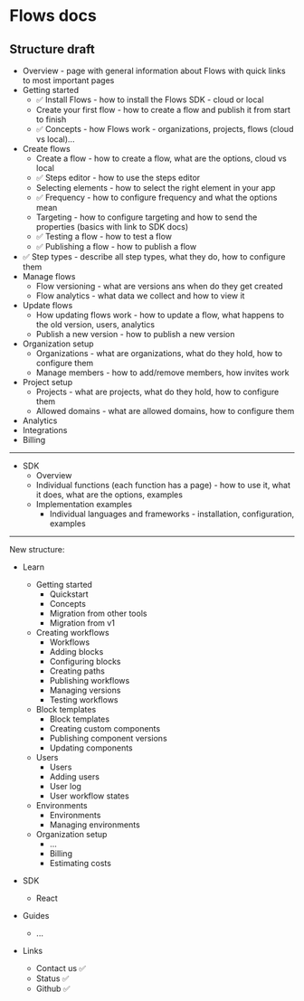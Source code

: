 # Flows docs

## Structure draft

- Overview - page with general information about Flows with quick links to most important pages
- Getting started
  - ✅ Install Flows - how to install the Flows SDK - cloud or local
  - Create your first flow - how to create a flow and publish it from start to finish
  - ✅ Concepts - how Flows work - organizations, projects, flows (cloud vs local)...
- Create flows
  - Create a flow - how to create a flow, what are the options, cloud vs local
  - ✅ Steps editor - how to use the steps editor
  - Selecting elements - how to select the right element in your app
  - ✅ Frequency - how to configure frequency and what the options mean
  - Targeting - how to configure targeting and how to send the properties (basics with link to SDK docs)
  - ✅ Testing a flow - how to test a flow
  - ✅ Publishing a flow - how to publish a flow
- ✅ Step types - describe all step types, what they do, how to configure them
- Manage flows
  - Flow versioning - what are versions ans when do they get created
  - Flow analytics - what data we collect and how to view it
- Update flows
  - How updating flows work - how to update a flow, what happens to the old version, users, analytics
  - Publish a new version - how to publish a new version
- Organization setup
  - Organizations - what are organizations, what do they hold, how to configure them
  - Manage members - how to add/remove members, how invites work
- Project setup
  - Projects - what are projects, what do they hold, how to configure them
  - Allowed domains - what are allowed domains, how to configure them
- Analytics
- Integrations
- Billing

---

- SDK
  - Overview
  - Individual functions (each function has a page) - how to use it, what it does, what are the options, examples
  - Implementation examples
    - Individual languages and frameworks - installation, configuration, examples

---

New structure:

- Learn
  - Getting started
    - Quickstart
    - Concepts
    - Migration from other tools
    - Migration from v1
  - Creating workflows
    - Workflows
    - Adding blocks
    - Configuring blocks
    - Creating paths
    - Publishing workflows
    - Managing versions
    - Testing workflows
  - Block templates
    - Block templates
    - Creating custom components
    - Publishing component versions
    - Updating components
  - Users
    - Users
    - Adding users
    - User log
    - User workflow states
  - Environments
    - Environments
    - Managing environments
  - Organization setup
    - ...
    - Billing
    - Estimating costs
- SDK
  - React
- Guides

  - ...

- Links
  - Contact us ✅
  - Status ✅
  - Github ✅
